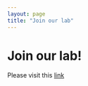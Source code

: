 ```yaml
---
layout: page
title: "Join our lab"
---
```


# Join our lab!

Please visit this [link](https://phs.weill.cornell.edu/about-us/career-opportunities/postdoctoral-researcher-positions-mental-health-services-research-and)
